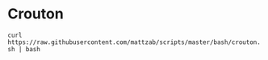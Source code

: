 # Crouton
```curl https://raw.githubusercontent.com/mattzab/scripts/master/bash/crouton.sh | bash```

